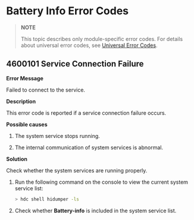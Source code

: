 # Battery Info Error Codes

> **NOTE**
>
> This topic describes only module-specific error codes. For details about universal error codes, see [Universal Error Codes](../errorcode-universal.md).

## 4600101 Service Connection Failure

**Error Message**

Failed to connect to the service.

**Description**

This error code is reported if a service connection failure occurs.

**Possible causes**

1. The system service stops running.

2. The internal communication of system services is abnormal.

**Solution**

Check whether the system services are running properly.

1. Run the following command on the console to view the current system service list:

    ```bash
    > hdc shell hidumper -ls
    ```

2. Check whether **Battery-info** is included in the system service list.
